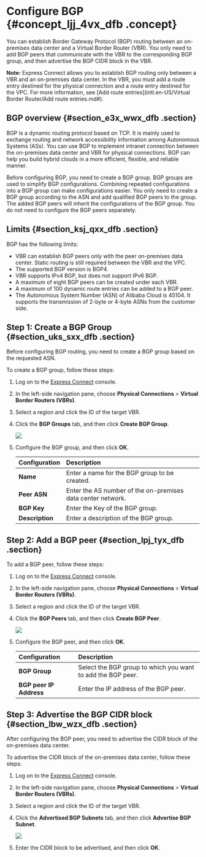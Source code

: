 # Configure BGP {#concept_ljj_4vx_dfb .concept}

You can establish Border Gateway Protocol \(BGP\) routing between an on-premises data center and a Virtual Border Router \(VBR\). You only need to add BGP peers that communicate with the VBR to the corresponding BGP group, and then advertise the BGP CIDR block in the VBR.

**Note:** Express Connect allows you to establish BGP routing only between a VBR and an on-premises data center. In the VBR, you must add a route entry destined for the physical connection and a route entry destined for the VPC. For more information, see [Add route entries](intl.en-US/Virtual Border Router/Add route entries.md#).

## BGP overview {#section_e3x_wwx_dfb .section}

BGP is a dynamic routing protocol based on TCP. It is mainly used to exchange routing and network accessibility information among Autonomous Systems \(ASs\). You can use BGP to implement intranet connection between the on-premises data center and VBR for physical connections. BGP can help you build hybrid clouds in a more efficient, flexible, and reliable manner.

Before configuring BGP, you need to create a BGP group. BGP groups are used to simplify BGP configurations. Combining repeated configurations into a BGP group can make configurations easier. You only need to create a BGP group according to the ASN and add qualified BGP peers to the group. The added BGP peers will inherit the configurations of the BGP group. You do not need to configure the BGP peers separately.

## Limits {#section_ksj_qxx_dfb .section}

BGP has the following limits:

-   VBR can establish BGP peers only with the peer on-premises data center. Static routing is still required between the VBR and the VPC.
-   The supported BGP version is BGP4.
-   VBR supports IPv4 BGP, but does not support IPv6 BGP.
-   A maximum of eight BGP peers can be created under each VBR.
-   A maximum of 100 dynamic route entries can be added to a BGP peer.
-   The Autonomous System Number \(ASN\) of Alibaba Cloud is 45104. It supports the transmission of 2-byte or 4-byte ASNs from the customer side.

## Step 1: Create a BGP Group {#section_uks_sxx_dfb .section}

Before configuring BGP routing, you need to create a BGP group based on the requested ASN.

To create a BGP group, follow these steps:

1.  Log on to the [Express Connect](https://expressconnectnext.console.aliyun.com) console.
2.  In the left-side navigation pane, choose **Physical Connections** \> **Virtual Border Routers \(VBRs\)**.
3.  Select a region and click the ID of the target VBR.
4.  Click the **BGP Groups** tab, and then click **Create BGP Group**.

    ![](http://static-aliyun-doc.oss-cn-hangzhou.aliyuncs.com/assets/img/21437/156378516712049_en-US.png)

5.  Configure the BGP group, and then click **OK**.

    |Configuration|Description|
    |:------------|:----------|
    |**Name**|Enter a name for the BGP group to be created.|
    |**Peer ASN**|Enter the AS number of the on-premises data center network.|
    |**BGP Key**|Enter the Key of the BGP group.|
    |**Description**|Enter a description of the BGP group.|


## Step 2: Add a BGP peer {#section_lpj_tyx_dfb .section}

To add a BGP peer, follow these steps:

1.  Log on to the [Express Connect](https://expressconnectnext.console.aliyun.com) console.
2.  In the left-side navigation pane, choose **Physical Connections** \> **Virtual Border Routers \(VBRs\)**.
3.  Select a region and click the ID of the target VBR.
4.  Click the **BGP Peers** tab, and then click **Create BGP Peer**.

    ![](http://static-aliyun-doc.oss-cn-hangzhou.aliyuncs.com/assets/img/21437/156378516712050_en-US.png)

5.  Configure the BGP peer, and then click **OK**.

    |Configuration|Description|
    |:------------|:----------|
    |**BGP Group**|Select the BGP group to which you want to add the BGP peer.|
    |**BGP peer IP Address**|Enter the IP address of the BGP peer.|


## Step 3: Advertise the BGP CIDR block {#section_lbw_wzx_dfb .section}

After configuring the BGP peer, you need to advertise the CIDR block of the on-premises data center.

To advertise the CIDR block of the on-premises data center, follow these steps:

1.  Log on to the [Express Connect](https://expressconnectnext.console.aliyun.com) console.
2.  In the left-side navigation pane, choose **Physical Connections** \> **Virtual Border Routers \(VBRs\)**.
3.  Select a region and click the ID of the target VBR.
4.  Click the **Advertised BGP Subnets** tab, and then click **Advertise BGP Subnet**.

    ![](http://static-aliyun-doc.oss-cn-hangzhou.aliyuncs.com/assets/img/21437/156378516812051_en-US.png)

5.  Enter the CIDR block to be advertised, and then click **OK**.

